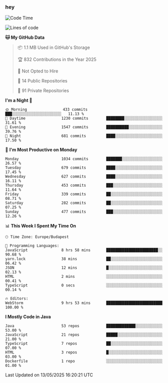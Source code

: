 ### hey

<!--START_SECTION:waka-->
![Code Time](http://img.shields.io/badge/Code%20Time-1%2C205%20hrs%2056%20mins-blue)

![Lines of code](https://img.shields.io/badge/From%20Hello%20World%20I%27ve%20Written-3.6%20million%20lines%20of%20code-blue)

**🐱 My GitHub Data** 

> 📦 1.1 MB Used in GitHub's Storage 
 > 
> 🏆 832 Contributions in the Year 2025
 > 
> 🚫 Not Opted to Hire
 > 
> 📜 14 Public Repositories 
 > 
> 🔑 91 Private Repositories 
 > 
**I'm a Night 🦉** 

```text
🌞 Morning                433 commits         ███░░░░░░░░░░░░░░░░░░░░░░   11.13 % 
🌆 Daytime                1230 commits        ████████░░░░░░░░░░░░░░░░░   31.61 % 
🌃 Evening                1547 commits        ██████████░░░░░░░░░░░░░░░   39.76 % 
🌙 Night                  681 commits         ████░░░░░░░░░░░░░░░░░░░░░   17.50 % 
```
📅 **I'm Most Productive on Monday** 

```text
Monday                   1034 commits        ███████░░░░░░░░░░░░░░░░░░   26.57 % 
Tuesday                  679 commits         ████░░░░░░░░░░░░░░░░░░░░░   17.45 % 
Wednesday                627 commits         ████░░░░░░░░░░░░░░░░░░░░░   16.11 % 
Thursday                 453 commits         ███░░░░░░░░░░░░░░░░░░░░░░   11.64 % 
Friday                   339 commits         ██░░░░░░░░░░░░░░░░░░░░░░░   08.71 % 
Saturday                 282 commits         ██░░░░░░░░░░░░░░░░░░░░░░░   07.25 % 
Sunday                   477 commits         ███░░░░░░░░░░░░░░░░░░░░░░   12.26 % 
```


📊 **This Week I Spent My Time On** 

```text
🕑︎ Time Zone: Europe/Budapest

💬 Programming Languages: 
JavaScript               8 hrs 58 mins       ███████████████████████░░   90.68 % 
yarn.lock                38 mins             ██░░░░░░░░░░░░░░░░░░░░░░░   06.42 % 
JSON                     12 mins             █░░░░░░░░░░░░░░░░░░░░░░░░   02.13 % 
HTML                     2 mins              ░░░░░░░░░░░░░░░░░░░░░░░░░   00.41 % 
TypeScript               0 secs              ░░░░░░░░░░░░░░░░░░░░░░░░░   00.14 % 

🔥 Editors: 
WebStorm                 9 hrs 53 mins       █████████████████████████   100.00 % 
```

**I Mostly Code in Java** 

```text
Java                     53 repos            █████████████░░░░░░░░░░░░   53.00 % 
JavaScript               21 repos            █████░░░░░░░░░░░░░░░░░░░░   21.00 % 
TypeScript               7 repos             ██░░░░░░░░░░░░░░░░░░░░░░░   07.00 % 
HTML                     3 repos             █░░░░░░░░░░░░░░░░░░░░░░░░   03.00 % 
Dockerfile               1 repo              ░░░░░░░░░░░░░░░░░░░░░░░░░   01.00 % 
```




 Last Updated on 13/05/2025 16:20:21 UTC
<!--END_SECTION:waka-->
